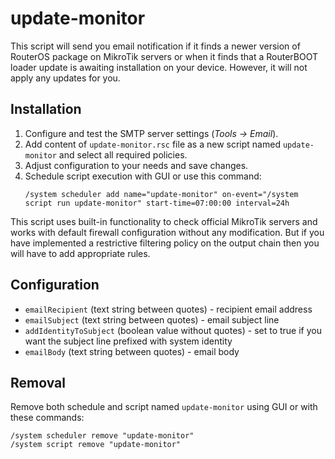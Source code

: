 # update-monitor
This script will send you email notification if it finds a newer version of RouterOS package on MikroTik servers or when it finds that a RouterBOOT loader update is awaiting installation on your device. However, it will not apply any updates for you.


## Installation
1. Configure and test the SMTP server settings (*Tools -> Email*).
2. Add content of ```update-monitor.rsc``` file as a new script named ```update-monitor``` and select all required policies.
3. Adjust configuration to your needs and save changes.
4. Schedule script execution with GUI or use this command:
   ```
   /system scheduler add name="update-monitor" on-event="/system script run update-monitor" start-time=07:00:00 interval=24h
   ```
This script uses built-in functionality to check official MikroTik servers and works with default firewall configuration without any modification. But if you have implemented a restrictive filtering policy on the output chain then you will have to add appropriate rules.


## Configuration
* ```emailRecipient``` (text string between quotes) - recipient email address
* ```emailSubject``` (text string between quotes) - email subject line
* ```addIdentityToSubject``` (boolean value without quotes) - set to true if you want the subject line prefixed with system identity
* ```emailBody``` (text string between quotes) - email body


## Removal
Remove both schedule and script named ```update-monitor``` using GUI or with these commands:
```
/system scheduler remove "update-monitor"
/system script remove "update-monitor"
```